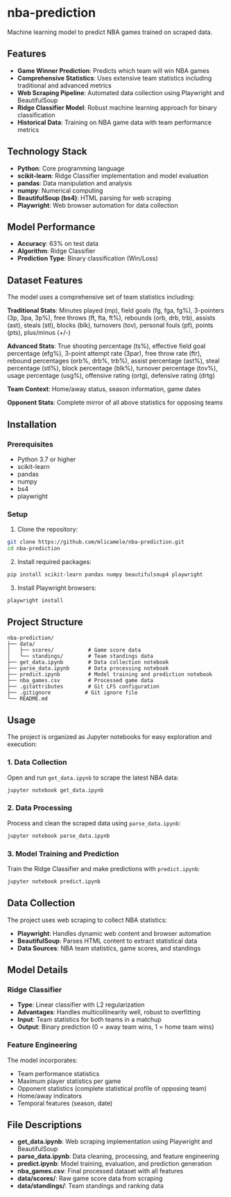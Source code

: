 # nba-prediction

Machine learning model to predict NBA games trained on scraped data.

## Features

- **Game Winner Prediction**: Predicts which team will win NBA games
- **Comprehensive Statistics**: Uses extensive team statistics including traditional and advanced metrics
- **Web Scraping Pipeline**: Automated data collection using Playwright and BeautifulSoup
- **Ridge Classifier Model**: Robust machine learning approach for binary classification
- **Historical Data**: Training on NBA game data with team performance metrics

## Technology Stack

- **Python**: Core programming language
- **scikit-learn**: Ridge Classifier implementation and model evaluation
- **pandas**: Data manipulation and analysis
- **numpy**: Numerical computing
- **BeautifulSoup (bs4)**: HTML parsing for web scraping
- **Playwright**: Web browser automation for data collection

## Model Performance

- **Accuracy**: 63% on test data
- **Algorithm**: Ridge Classifier
- **Prediction Type**: Binary classification (Win/Loss)

## Dataset Features

The model uses a comprehensive set of team statistics including:

**Traditional Stats**: Minutes played (mp), field goals (fg, fga, fg%), 3-pointers (3p, 3pa, 3p%), free throws (ft, fta, ft%), rebounds (orb, drb, trb), assists (ast), steals (stl), blocks (blk), turnovers (tov), personal fouls (pf), points (pts), plus/minus (+/-)

**Advanced Stats**: True shooting percentage (ts%), effective field goal percentage (efg%), 3-point attempt rate (3par), free throw rate (ftr), rebound percentages (orb%, drb%, trb%), assist percentage (ast%), steal percentage (stl%), block percentage (blk%), turnover percentage (tov%), usage percentage (usg%), offensive rating (ortg), defensive rating (drtg)

**Team Context**: Home/away status, season information, game dates

**Opponent Stats**: Complete mirror of all above statistics for opposing teams

## Installation

### Prerequisites
- Python 3.7 or higher
- scikit-learn
- pandas
- numpy
- bs4
- playwright

### Setup
1. Clone the repository:
```bash
git clone https://github.com/mlicamele/nba-prediction.git
cd nba-prediction
```

2. Install required packages:
```bash
pip install scikit-learn pandas numpy beautifulsoup4 playwright
```

3. Install Playwright browsers:
```bash
playwright install
```

## Project Structure

```
nba-prediction/
├── data/
│   ├── scores/           # Game score data
│   └── standings/        # Team standings data
├── get_data.ipynb        # Data collection notebook
├── parse_data.ipynb      # Data processing notebook
├── predict.ipynb         # Model training and prediction notebook
├── nba_games.csv         # Processed game data
├── .gitattributes        # Git LFS configuration
├── .gitignore           # Git ignore file
└── README.md
```

## Usage

The project is organized as Jupyter notebooks for easy exploration and execution:

### 1. Data Collection
Open and run `get_data.ipynb` to scrape the latest NBA data:
```bash
jupyter notebook get_data.ipynb
```

### 2. Data Processing
Process and clean the scraped data using `parse_data.ipynb`:
```bash
jupyter notebook parse_data.ipynb
```

### 3. Model Training and Prediction
Train the Ridge Classifier and make predictions with `predict.ipynb`:
```bash
jupyter notebook predict.ipynb
```

## Data Collection

The project uses web scraping to collect NBA statistics:
- **Playwright**: Handles dynamic web content and browser automation
- **BeautifulSoup**: Parses HTML content to extract statistical data
- **Data Sources**: NBA team statistics, game scores, and standings

## Model Details

### Ridge Classifier
- **Type**: Linear classifier with L2 regularization
- **Advantages**: Handles multicollinearity well, robust to overfitting
- **Input**: Team statistics for both teams in a matchup
- **Output**: Binary prediction (0 = away team wins, 1 = home team wins)

### Feature Engineering
The model incorporates:
- Team performance statistics
- Maximum player statistics per game
- Opponent statistics (complete statistical profile of opposing team)
- Home/away indicators
- Temporal features (season, date)

## File Descriptions

- **get_data.ipynb**: Web scraping implementation using Playwright and BeautifulSoup
- **parse_data.ipynb**: Data cleaning, processing, and feature engineering
- **predict.ipynb**: Model training, evaluation, and prediction generation
- **nba_games.csv**: Final processed dataset with all features
- **data/scores/**: Raw game score data from scraping
- **data/standings/**: Team standings and ranking data
